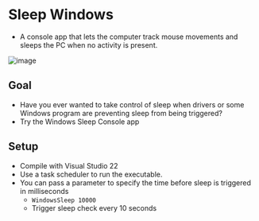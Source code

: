 # Sleep Windows
- A console app that lets the computer track mouse movements and sleeps the PC when no activity is present.

![image](https://github.com/Vyeche/SleepWindows/assets/972377/bc680032-1028-4312-9627-8687956d16ff)

## Goal
- Have you ever wanted to take control of sleep when drivers or some Windows program are preventing sleep from being triggered?
- Try the Windows Sleep Console app

## Setup
- Compile with Visual Studio 22
- Use a task scheduler to run the executable.
- You can pass a parameter to specify the time before sleep is triggered in milliseconds
  - `WindowsSleep 10000`
  - Trigger sleep check every 10 seconds


